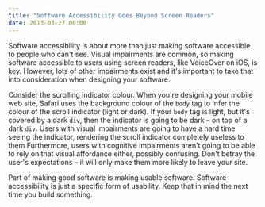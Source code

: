 ```yaml
---
title: "Software Accessibility Goes Beyond Screen Readers"
date: 2013-03-27 00:00
---
```


Software accessibility is about more than just making software accessible to people who can't see. Visual impairments are common, so making software accessible to users using screen readers, like VoiceOver on iOS, is key. However, lots of other impairments exist and it's important to take that into consideration when designing your software.

Consider the scrolling indicator colour. When you're designing your mobile web site, Safari uses the background colour of the `body` tag to infer the colour of the scroll indicator (light or dark). If your `body` tag is light, but it's covered by a dark `div`, then the indicator is going to be dark – on top of a dark `div`. Users with visual impairments are going to have a hard time seeing the indicator, rendering the scroll indicator completely useless to them Furthermore, users with cognitive impairments aren't going to be able to rely on that visual affordance either, possibly confusing. Don't betray the user's expectations – it will only make them more likely to leave your site.

Part of making good software is making usable software. Software accessibility is just a specific form of usability. Keep that in mind the next time you build something.

<!-- more -->
